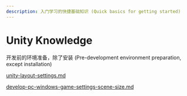 ```yaml
---
description: 入门学习的快捷基础知识 (Quick basics for getting started)
---
```


# Unity Knowledge

开发前的环境准备，除了安装 (Pre-development environment preparation, except installation)

[unity-layout-settings.md](readme/unity-layout-settings.md "mention")

[develop-pc-windows-game-settings-scene-size.md](readme/develop-pc-windows-game-settings-scene-size.md "mention")
